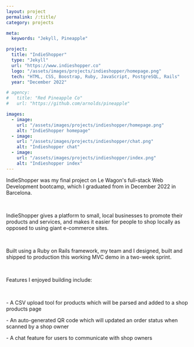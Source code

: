 ```yaml
---
layout: project
permalink: /:title/
category: projects

meta:
  keywords: "Jekyll, Pineapple"

project:
  title: "IndieShopper"
  type: "Jekyll"
  url: "https://www.indieshopper.co"
  logo: "/assets/images/projects/indieshopper/homepage.png"
  tech: "HTML, CSS, Boostrap, Ruby, JavaScript, PostgreSQL, Rails"
  year: "December 2022"

# agency:
#   title: "Red Pineapple Co"
#   url: "https://github.com/arnolds/pineapple"

images:
  - image:
    url: "/assets/images/projects/indieshopper/homepage.png"
    alt: "IndieShopper homepage"
  - image:
    url: "/assets/images/projects/indieshopper/chat.png"
    alt: "Indieshopper chat"
  - image:
    url: "/assets/images/projects/indieshopper/index.png"
    alt: "Indieshopper index"
---
```

<p>IndieShopper was my final project on Le Wagon's full-stack Web Development bootcamp, which I graduated from in December 2022 in Barcelona.</p>
<br>
<p>IndieShopper gives a platform to small, local businesses to promote their products and services, and makes it easier for people to shop locally as opposed to using giant e-commerce sites.</p>
<br>
<p>Built using a Ruby on Rails framework, my team and I designed, built and shipped to production this working MVC demo in a two-week sprint.</p>
<br>
<p>Features I enjoyed building include:</p>
<br>
<p> - A CSV upload tool for products which will be parsed and added to a shop products page</p>
<p> - An auto-generated QR code which will updated an order status when scanned by a shop owner</p>
<p> - A chat feature for users to communicate with shop owners</p>
